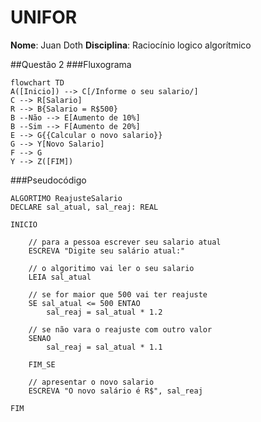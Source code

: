 # UNIFOR
**Nome**: Juan Doth
**Disciplina**: Raciocínio logico algorítmico

##Questão 2
###Fluxograma
```mermaid
flowchart TD
A([Inicio]) --> C[/Informe o seu salario/]
C --> R[Salario]
R --> B{Salario = R$500}
B --Não --> E[Aumento de 10%]
B --Sim --> F[Aumento de 20%]
E --> G{{Calcular o novo salario}}
G --> Y[Novo Salario]
F --> G
Y --> Z([FIM])
```
###Pseudocódigo
```
ALGORTIMO ReajusteSalario
DECLARE sal_atual, sal_reaj: REAL

INICIO

    // para a pessoa escrever seu salario atual
    ESCREVA "Digite seu salário atual:"

    // o algoritimo vai ler o seu salario
    LEIA sal_atual

    // se for maior que 500 vai ter reajuste
    SE sal_atual <= 500 ENTAO
        sal_reaj = sal_atual * 1.2

    // se não vara o reajuste com outro valor
    SENAO
        sal_reaj = sal_atual * 1.1

    FIM_SE

    // apresentar o novo salario
    ESCREVA "O novo salário é R$", sal_reaj

FIM
```
